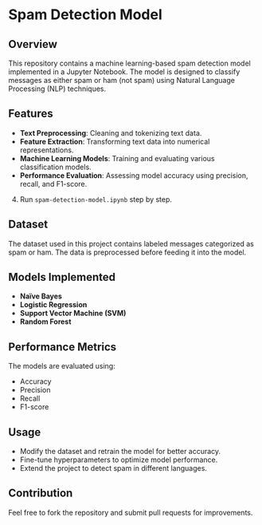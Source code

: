 # Spam Detection Model

## Overview
This repository contains a machine learning-based spam detection model implemented in a Jupyter Notebook. The model is designed to classify messages as either spam or ham (not spam) using Natural Language Processing (NLP) techniques.

## Features
- **Text Preprocessing**: Cleaning and tokenizing text data.
- **Feature Extraction**: Transforming text data into numerical representations.
- **Machine Learning Models**: Training and evaluating various classification models.
- **Performance Evaluation**: Assessing model accuracy using precision, recall, and F1-score.

4. Run `spam-detection-model.ipynb` step by step.

## Dataset
The dataset used in this project contains labeled messages categorized as spam or ham. The data is preprocessed before feeding it into the model.

## Models Implemented
- **Naïve Bayes**
- **Logistic Regression**
- **Support Vector Machine (SVM)**
- **Random Forest**

## Performance Metrics
The models are evaluated using:
- Accuracy
- Precision
- Recall
- F1-score

## Usage
- Modify the dataset and retrain the model for better accuracy.
- Fine-tune hyperparameters to optimize model performance.
- Extend the project to detect spam in different languages.

## Contribution
Feel free to fork the repository and submit pull requests for improvements.

